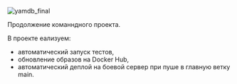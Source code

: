 ![yamdb_final](https://github.com/Mificus/actions/workflows/yamdb_workflow.yml/badge.svg?event=push)

Продолжение команндного проекта. 

В проекте еализуем: 
 * автоматический запуск тестов,
 * обновление образов на Docker Hub,
 * автоматический деплой на боевой сервер при пуше в главную ветку main.

